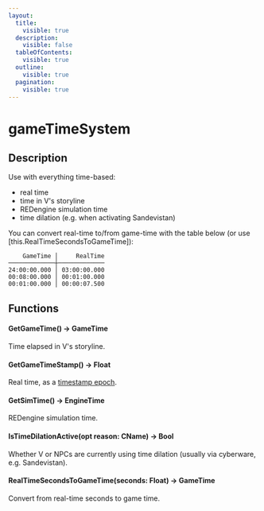 ```yaml
---
layout:
  title:
    visible: true
  description:
    visible: false
  tableOfContents:
    visible: true
  outline:
    visible: true
  pagination:
    visible: true
---
```


# gameTimeSystem

## Description

Use with everything time-based:

* real time
* time in V's storyline
* REDengine simulation time
* time dilation (e.g. when activating Sandevistan)

You can convert real-time to/from game-time with the table below (or use \[this.RealTimeSecondsToGameTime]):

```
    GameTime │     RealTime
─────────────┼─────────────
24:00:00.000 │ 03:00:00.000
00:08:00.000 │ 00:01:00.000
00:01:00.000 │ 00:00:07.500
```

## Functions

#### GetGameTime() -> GameTime

Time elapsed in V's storyline.

#### GetGameTimeStamp() -> Float

Real time, as a [timestamp epoch](https://www.epochconverter.com/).

#### GetSimTime() -> EngineTime

REDengine simulation time.

#### IsTimeDilationActive(opt reason: CName) -> Bool

Whether V or NPCs are currently using time dilation (usually via cyberware, e.g. Sandevistan).

#### RealTimeSecondsToGameTime(seconds: Float) -> GameTime

Convert from real-time seconds to game time.
